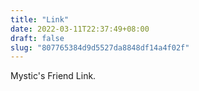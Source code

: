 ```yaml
---
title: "Link"
date: 2022-03-11T22:37:49+08:00
draft: false
slug: "807765384d9d5527da8848df14a4f02f"
---
```


Mystic's Friend Link.
